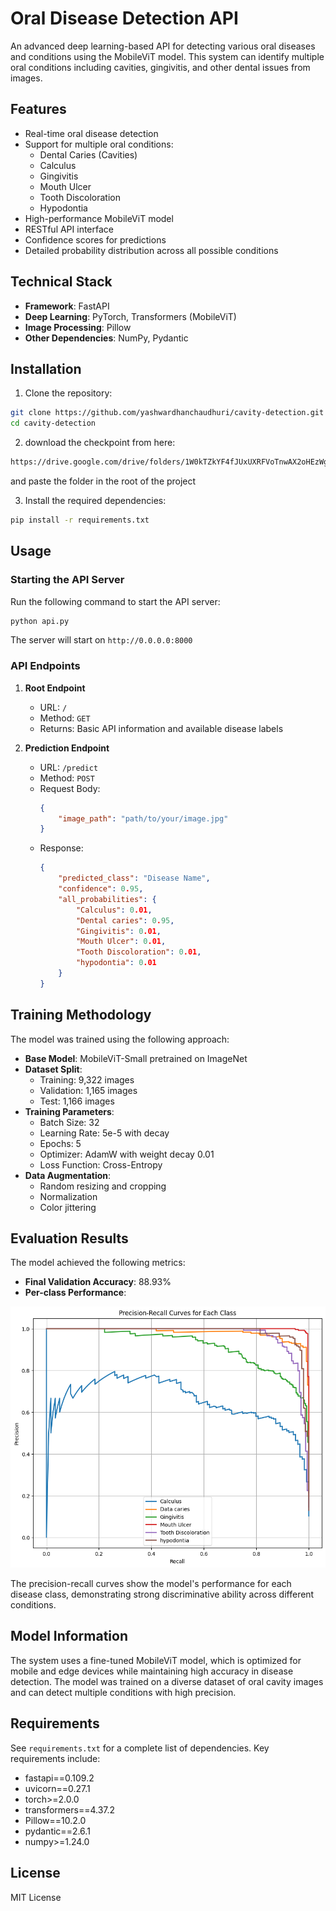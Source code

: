# Oral Disease Detection API

An advanced deep learning-based API for detecting various oral diseases and conditions using the MobileViT model. This system can identify multiple oral conditions including cavities, gingivitis, and other dental issues from images.

## Features

- Real-time oral disease detection
- Support for multiple oral conditions:
  - Dental Caries (Cavities)
  - Calculus
  - Gingivitis
  - Mouth Ulcer
  - Tooth Discoloration
  - Hypodontia
- High-performance MobileViT model
- RESTful API interface
- Confidence scores for predictions
- Detailed probability distribution across all possible conditions

## Technical Stack

- **Framework**: FastAPI
- **Deep Learning**: PyTorch, Transformers (MobileViT)
- **Image Processing**: Pillow
- **Other Dependencies**: NumPy, Pydantic

## Installation

1. Clone the repository:
```bash
git clone https://github.com/yashwardhanchaudhuri/cavity-detection.git
cd cavity-detection
```

2. download the checkpoint from here: 
```bash
https://drive.google.com/drive/folders/1W0kTZkYF4fJUxUXRFVoTnwAX2oHEzWgA?usp=sharing
```
and paste the folder in the root of the project

3. Install the required dependencies:
```bash
pip install -r requirements.txt
```

## Usage

### Starting the API Server

Run the following command to start the API server:

```bash
python api.py
```

The server will start on `http://0.0.0.0:8000`

### API Endpoints

1. **Root Endpoint**
   - URL: `/`
   - Method: `GET`
   - Returns: Basic API information and available disease labels

2. **Prediction Endpoint**
   - URL: `/predict`
   - Method: `POST`
   - Request Body:
     ```json
     {
         "image_path": "path/to/your/image.jpg"
     }
     ```
   - Response:
     ```json
     {
         "predicted_class": "Disease Name",
         "confidence": 0.95,
         "all_probabilities": {
             "Calculus": 0.01,
             "Dental caries": 0.95,
             "Gingivitis": 0.01,
             "Mouth Ulcer": 0.01,
             "Tooth Discoloration": 0.01,
             "hypodontia": 0.01
         }
     }
     ```

## Training Methodology

The model was trained using the following approach:

- **Base Model**: MobileViT-Small pretrained on ImageNet
- **Dataset Split**: 
  - Training: 9,322 images
  - Validation: 1,165 images
  - Test: 1,166 images
- **Training Parameters**:
  - Batch Size: 32
  - Learning Rate: 5e-5 with decay
  - Epochs: 5
  - Optimizer: AdamW with weight decay 0.01
  - Loss Function: Cross-Entropy
- **Data Augmentation**:
  - Random resizing and cropping
  - Normalization
  - Color jittering

## Evaluation Results

The model achieved the following metrics:

- **Final Validation Accuracy**: 88.93%
- **Per-class Performance**: 

![Precision-Recall Curves](image.png)

The precision-recall curves show the model's performance for each disease class, demonstrating strong discriminative ability across different conditions.

## Model Information

The system uses a fine-tuned MobileViT model, which is optimized for mobile and edge devices while maintaining high accuracy in disease detection. The model was trained on a diverse dataset of oral cavity images and can detect multiple conditions with high precision.

## Requirements

See `requirements.txt` for a complete list of dependencies. Key requirements include:

- fastapi==0.109.2
- uvicorn==0.27.1
- torch>=2.0.0
- transformers==4.37.2
- Pillow==10.2.0
- pydantic==2.6.1
- numpy>=1.24.0

## License
MIT License




